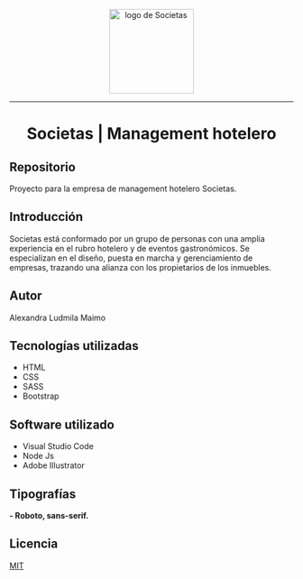 <p align="center"><img width="150px" src="https://i.ibb.co/0n2fLjz/logo-azul.png" alt="logo de Societas"></p>

---
<h1 align="center">Societas | Management hotelero</h1>

## Repositorio
Proyecto para la empresa de management hotelero Societas.

## Introducción
Societas está conformado por un grupo de personas con una amplia experiencia en el rubro hotelero y de eventos gastronómicos. Se especializan en el diseño, puesta en marcha y gerenciamiento de empresas, trazando una alianza con los propietarios de los inmuebles.

## Autor
Alexandra Ludmila Maimo

## Tecnologías utilizadas
- HTML
- CSS
- SASS
- Bootstrap

## Software utilizado
- Visual Studio Code
- Node Js
- Adobe Illustrator

## Tipografías
**- Roboto, sans-serif.**

## Licencia
[MIT](https://opensource.org/licenses/MIT)